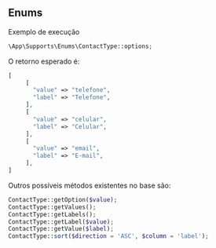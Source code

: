 ## Enums

Exemplo de execução

```php
\App\Supports\Enums\ContactType::options;
```
O retorno esperado é:
```php
[
     [
       "value" => "telefone",
       "label" => "Telefone",
     ],
     [
       "value" => "celular",
       "label" => "Celular",
     ],
     [
       "value" => "email",
       "label" => "E-mail",
     ],
]
```

Outros possíveis métodos existentes no base são:
```php 
ContactType::getOption($value);
ContactType::getValues();
ContactType::getLabels();
ContactType::getLabel($value);
ContactType::getValue($label);
ContactType::sort($direction = 'ASC', $column = 'label');
```
